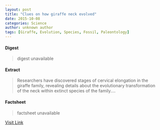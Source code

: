 ```yaml
---
layout: post
title: "Clues on how giraffe neck evolved"
date: 2015-10-08
categories: Science
author: unknown author
tags: [Giraffe, Evolution, Species, Fossil, Paleontology]
---
```



#### Digest
>digest unavailable

#### Extract
>Researchers have discovered stages of cervical elongation in the giraffe family, revealing details about the evolutionary transformation of the neck within extinct species of the family....

#### Factsheet
>factsheet unavailable

[Visit Link](http://www.sciencedaily.com/releases/2015/10/151007033229.htm)


